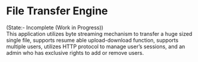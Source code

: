 <h1> File Transfer Engine</h1> 
(State:- Incomplete (Work in Progress))
<br>This application utilizes byte streaming mechanism to transfer a huge sized single file, supports resume able upload-download function, supports multiple users, utilizes HTTP protocol to manage user’s sessions, and an admin who has exclusive rights to add or remove users.